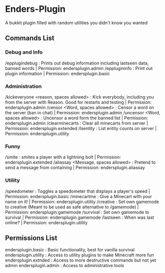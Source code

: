 # Enders-Plugin
A bukkit plugin filled with random utilities you didn't know you wanted

## Commands List

### Debug and Info
/epplugindebug : Prints out debug information including lastseen data, banned words | Permission: endersplugin.admin
/epplugininfo : Print out plugin information | Permission: endersplugin.basic

### Administration
/kickeveryone <reason, spaces allowed> : Kick everybody, including you from the server with Reason. Good for restarts and testing | Permission: endersplugin.admin
/censor <Word, spaces allowed> : Censor a word on the server (ban in chat) | Permission: endersplugin.admin
/uncensor <Word, spaces allowed> : Uncensor a word form the banned list | Permission: endersplugin.admin
/clearminecarts : Clear all minecarts from server | Permission: endersplugin.extended
/lsentity : List entity counts on server | Permission: endersplugin.utility

### Funny
/smite <Player> : smites a player with a lightning bolt | Permission: endersplugin.extended
/aliassay <Sayer> <Message, spaces allowed> : Pretend to send a message from <Sayer> containing <Message> | Permission: endersplugin.aliassay

### Utility
/speedometer : Toggles a speedometer that displays a player's speed | Permission: endersplugin.basic
/minecartme : Give a Minecart with your name on it! | Permission: endersplugin.utility
/creative : Set own gamemode to creative (Meant to be used as safe alternative to /gamemode) | Permission: endersplugin.gamemode
/survival : Set own gamemode to survival | Permission: endersplugin.gamemode
/lastseen <Player> : When was <player> last online? | Permission: endersplugin.utility


## Permissions List
endersplugin.basic : Basic functionality, best for vanilla survival
endersplugin.utility : Access to utility plugins to make Minecraft more fun
endersplugin.extnded : Access to more destructive commands but not yet admin
endersplugin.admin : Access to administrative tools
